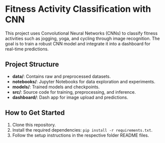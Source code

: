    # Fitness Activity Classification with CNN

   This project uses Convolutional Neural Networks (CNNs) to classify fitness activities such as jogging, yoga, and cycling through image recognition. The goal is to train a robust CNN model and integrate it into a dashboard for real-time predictions.

   ## Project Structure
   - **data/**: Contains raw and preprocessed datasets.
   - **notebooks/**: Jupyter Notebooks for data exploration and experiments.
   - **models/**: Trained models and checkpoints.
   - **src/**: Source code for training, preprocessing, and inference.
   - **dashboard/**: Dash app for image upload and predictions.

   ## How to Get Started
   1. Clone this repository.
   2. Install the required dependencies: `pip install -r requirements.txt`.
   3. Follow the setup instructions in the respective folder README files.